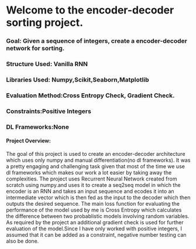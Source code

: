 # Welcome to the encoder-decoder sorting project.

### Goal: Given a sequence of integers, create a encoder-decoder network for sorting.
### Structure Used: Vanilla RNN
### Libraries Used: Numpy,Scikit,Seaborn,Matplotlib
### Evaluation Method:Cross Entropy Check, Gradient Check.
### Constraints:Positive Integers
### DL Frameworks:None

#### Project Overview:
 The goal of this project is used to create an encoder-decoder architecture which uses only numpy and manual differentiation(no dl frameworks). It was a pretty engaging and challenging task
 given that most of the time we use dl frameworks which makes our work a lot easier by taking away the complexities. The project uses Recurrent Neural Network created from scratch using
 numpy.and uses it to create a seq2seq model in which the encoder is an RNN and takes an input sequence and ecodes it into an intermediate vector which is then fed as the input to the
 decoder which then outputs the desired sequence. The main loss function for evaluating the performance of the model used by me is Cross Entropy which calculates the difference between two probablistic
 models involving random variables. As required by the project an additional gradient check is used for further evaluation of the model.Since I have only worked with positive integers, I assumed
 that it can be added as a constraint, negative number testing can also be done.
